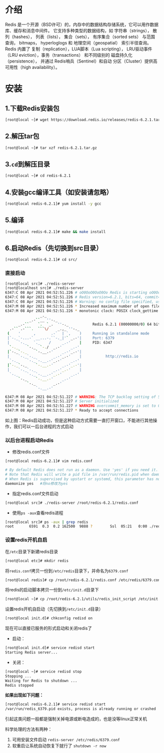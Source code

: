 # 介绍

Redis 是一个开源（BSD许可）的，内存中的数据结构存储系统，它可以用作数据库、缓存和消息中间件。 它支持多种类型的数据结构，如 字符串（strings）， 散列（hashes）， 列表（lists）， 集合（sets）， 有序集合（sorted sets） 与范围查询， bitmaps， hyperloglogs 和 地理空间（geospatial） 索引半径查询。 Redis 内置了 复制（replication），LUA脚本（Lua scripting）， LRU驱动事件（LRU eviction），事务（transactions） 和不同级别的 磁盘持久化（persistence）， 并通过 Redis哨兵（Sentinel）和自动 分区（Cluster）提供高可用性（high availability）。

# 安装

## 1.下载Redis安装包

```bash
[root@local ~]# wget https://download.redis.io/releases/redis-6.2.1.tar.gz
```

## 2.解压tar包

```bash
[root@local ~]# tar xzf redis-6.2.1.tar.gz
```
## 3.`cd`到解压目录

```bash
[root@local ~]# cd redis-6.2.1
```

## 4.安装gcc编译工具（如安装请忽略）

```bash
[root@local redis-6.2.1]# yum install -y gcc
```

## 5.编译

```bash
[root@local redis-6.2.1]# make && make install
```

## 6.启动Redis（先切换到src目录）

```bash
[root@local redis-6.2.1]# cd src/
```

### 直接启动

```bash
[root@local src]# ./redis-server
[root@localhost src]# ./redis-server
6347:C 08 Apr 2021 04:52:51.226 # oO0OoO0OoO0Oo Redis is starting oO0OoO0OoO0Oo
6347:C 08 Apr 2021 04:52:51.226 # Redis version=6.2.1, bits=64, commit=00000000, modified=0, pid=6347, just started
6347:C 08 Apr 2021 04:52:51.226 # Warning: no config file specified, using the default config. In order to specify a config file use ./redis-server /path/to/redis.conf
6347:M 08 Apr 2021 04:52:51.226 * Increased maximum number of open files to 10032 (it was originally set to 1024).
6347:M 08 Apr 2021 04:52:51.226 * monotonic clock: POSIX clock_gettime
                _._
           _.-``__ ''-._
      _.-``    `.  `_.  ''-._           Redis 6.2.1 (00000000/0) 64 bit
  .-`` .-```.  ```\/    _.,_ ''-._
 (    '      ,       .-`  | `,    )     Running in standalone mode
 |`-._`-...-` __...-.``-._|'` _.-'|     Port: 6379
 |    `-._   `._    /     _.-'    |     PID: 6347
  `-._    `-._  `-./  _.-'    _.-'
 |`-._`-._    `-.__.-'    _.-'_.-'|
 |    `-._`-._        _.-'_.-'    |           http://redis.io
  `-._    `-._`-.__.-'_.-'    _.-'
 |`-._`-._    `-.__.-'    _.-'_.-'|
 |    `-._`-._        _.-'_.-'    |
  `-._    `-._`-.__.-'_.-'    _.-'
      `-._    `-.__.-'    _.-'
          `-._        _.-'
              `-.__.-'

6347:M 08 Apr 2021 04:52:51.227 # WARNING: The TCP backlog setting of 511 cannot be enforced because /proc/sys/net/core/somaxconn is set to the lower value of 128.
6347:M 08 Apr 2021 04:52:51.227 # Server initialized
6347:M 08 Apr 2021 04:52:51.227 # WARNING overcommit_memory is set to 0! Background save may fail under low memory condition. To fix this issue add 'vm.overcommit_memory = 1' to /etc/sysctl.conf and then reboot or run the command 'sysctl vm.overcommit_memory=1' for this to take effect.
6347:M 08 Apr 2021 04:52:51.227 * Ready to accept connections
```

如上图：Redis启动成功，但是这种启动方式需要一直打开窗口，不能进行其他操作，我们可以一后台进程的方式启动

### 以后台进程启动Redis

- 修改redis.conf文件

```bash
[root@local redis-6.2.1]# vim redis.conf

# By default Redis does not run as a daemon. Use 'yes' if you need it.
# Note that Redis will write a pid file in /var/run/redis.pid when daemonized.
# When Redis is supervised by upstart or systemd, this parameter has no impact.
daemonize yes   #将no修改为yes
```

- 指定redis.conf文件启动

```bash
[root@local src]# ./redis-server /root/redis-6.2.1/redis.conf
```

- 使用`ps -aux`查看redis进程

```bash
[root@local src]# ps -aux | grep redis
root       6591  0.3  0.2 162500  9888 ?        Ssl  05:21   0:00 ./redis-server 127.0.0.1:6379
```

### 设置redis开机自启

在`/etc`目录下新建redis目录

```bash
[root@local etc]# mkdir redis
```

将`redis.conf`拷贝一份到`/etc/redis`目录下，并命名为`6379.conf`

```bash
[root@local redis]# cp /root/redis-6.2.1/redis.conf /etc/redis/6379.conf
```

将redis的启动脚本拷贝一份到`/etc/init.d`目录下

```bash
[root@local ~]# cp /root/redis-6.2.1/utils/redis_init_script /etc/init.d/redisd
```

设置redis开机自启动（先切换到`/etc/init.d`目录）

```bash
[root@local init.d]# chkconfig redisd on
```

现在可以直接已服务的形式启动和关闭redis了

- 启动：

```bash
[root@local init.d]# service redisd start
Starting Redis server...
```

- 关闭：

```bash
[root@local ~]# service redisd stop
Stopping ...
Waiting for Redis to shutdown ...
Redis stopped
```

**如果出现如下问题：**

```bash
[root@local redis-6.2.1]# service redisd start
/var/run/redis_6379.pid exists, process is already running or crashed
```
引起这类问题一般都是强制关掉电源或断电造成的，也是没等linux正常关机

科学处理的方法有两种：

1. 可用安装文件启动 `redis-server /etc/redis/6379.conf`
2. 软重启让系统自动恢复下就行了 `shutdown -r now`